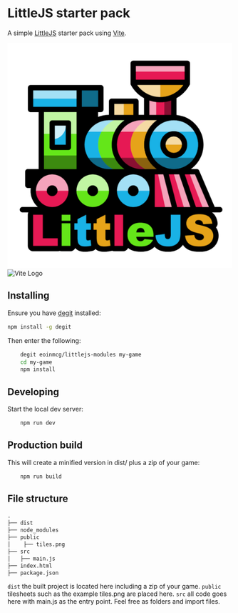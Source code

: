 # LittleJS starter pack

A simple [LittleJS](https://github.com/KilledByAPixel/LittleJS)
starter pack using [Vite](https://vite.dev/).

![LittleJS Logo](https://raw.githubusercontent.com/KilledByAPixel/LittleJS/refs/heads/main/examples/logo.png)
![Vite Logo](https://camo.githubusercontent.com/237e20be5fcfd8f7133f43d126fc49fb29dec7631679938bdd2ecb8cbb2a610e/68747470733a2f2f766974652e6465762f6c6f676f2e737667)

## Installing

Ensure you have [degit](https://github.com/Rich-Harris/degit) installed:

```bash
npm install -g degit
```

Then enter the following:

```bash
    degit eoinmcg/littlejs-modules my-game
    cd my-game
    npm install
```

## Developing

Start the local dev server:

```bash
    npm run dev
```

## Production build

This will create a minified version in dist/ plus a zip of your game:

```bash
    npm run build
```

## File structure

```
.
├── dist
├── node_modules
├── public
│    ├── tiles.png
├── src
│   ├── main.js
├── index.html
├── package.json
```

`dist` the built project is located here including a zip of your game.
`public` tilesheets such as the example tiles.png are placed here.
`src` all code goes here with main.js as the entry point. Feel free as folders and import files.

